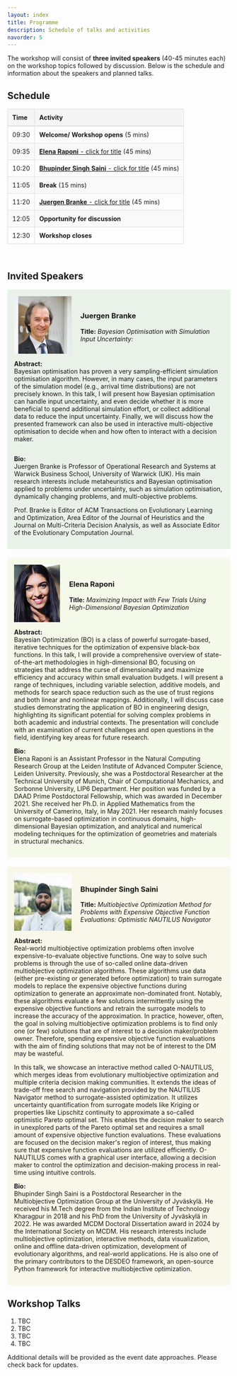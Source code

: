 ```yaml
---
layout: index
title: Programme
description: Schedule of talks and activities
navorder: 5
---
```


The workshop will consist of **three invited speakers** (40-45 minutes each) on the workshop topics followed by discussion. Below is the schedule and information about the speakers and planned talks.

## **Schedule**

<table style="width: 100%; border-collapse: collapse;">
  <thead>
    <tr style="background-color: #f5f5f5; border-bottom: 2px solid #ddd;">
      <th style="padding: 10px; text-align: left; border: 1px solid #ddd;">Time</th>
      <th style="padding: 10px; text-align: left; border: 1px solid #ddd;">Activity</th>
    </tr>
  </thead>
  <tbody>
    <tr>
      <td style="padding: 10px; border: 1px solid #ddd;">09:30</td>
      <td style="padding: 10px; border: 1px solid #ddd;"><strong>Welcome/ Workshop opens</strong> (5 mins)</td>
    </tr>
    <tr style="background-color: #f9f9f9;">
      <td style="padding: 10px; border: 1px solid #ddd;">09:35</td>
      <td style="padding: 10px; border: 1px solid #ddd;"><a href="#elena-raponi"><strong>Elena Raponi</strong> - click for title</a> (45 mins)</td>
    </tr>
    <tr>
      <td style="padding: 10px; border: 1px solid #ddd;">10:20</td>
      <td style="padding: 10px; border: 1px solid #ddd;"><a href="#bhupinder-singh-saini"><strong>Bhupinder Singh Saini</strong> - click for title</a> (45 mins)</td>
    </tr>
    <tr style="background-color: #f9f9f9;">
      <td style="padding: 10px; border: 1px solid #ddd;">11:05</td>
      <td style="padding: 10px; border: 1px solid #ddd;"><strong>Break</strong> (15 mins)</td>
    </tr>
    <tr>
      <td style="padding: 10px; border: 1px solid #ddd;">11:20</td>
      <td style="padding: 10px; border: 1px solid #ddd;"><a href="#juergen-branke"><strong>Juergen Branke</strong> - click for title</a> (45 mins)</td>
    </tr>
    <tr style="background-color: #f9f9f9;">
      <td style="padding: 10px; border: 1px solid #ddd;">12:05</td>
      <td style="padding: 10px; border: 1px solid #ddd;"><strong>Opportunity for discussion</strong></td>
    </tr>
    <tr>
      <td style="padding: 10px; border: 1px solid #ddd;">12:30</td>
      <td style="padding: 10px; border: 1px solid #ddd;"><strong>Workshop closes</strong></td>
    </tr>
  </tbody>
</table>

<br>

## **Invited Speakers**

<div id="juergen-branke" style="background-color: #e9f1e9; padding: 15px; margin-bottom: 20px;">
  <div style="display: flex; flex-direction: column;">
    <div style="display: flex; align-items: center;">
      <img src="/images/juergen_branke_profile.jpg" alt="Juergen Branke" style="width: 130px; height: 130px; margin-right: 20px;">
      <div>
        <h3>Juergen Branke</h3>
        <p><strong>Title:</strong> <em>Bayesian Optimisation with Simulation Input Uncertainty:</em></p>
      </div>
    </div>
      <p><strong>Abstract:</strong><br> Bayesian optimisation has proven a very sampling-efficient simulation optimisation algorithm. However, in many cases, the input parameters of the simulation model (e.g., arrival time distributions) are not precisely known. In this talk, I will present how Bayesian optimisation can handle input uncertainty, and even decide whether it is more beneficial to spend additional simulation effort, or collect additional data to reduce the input uncertainty. Finally, we will discuss how the presented framework can also be used in interactive multi-objective optimisation to decide when and how often to interact with a decision maker.</p>    
    <div>
      <p><strong>Bio:</strong><br>
      Juergen Branke is Professor of Operational Research and Systems at Warwick Business School, University of Warwick (UK). His main research interests include metaheuristics and Bayesian optimisation applied to problems under uncertainty, such as simulation optimisation, dynamically changing problems, and multi-objective problems.</p>
      <p>Prof. Branke is Editor of ACM Transactions on Evolutionary Learning and Optimization, Area Editor of the Journal of Heuristics and the Journal on Multi-Criteria Decision Analysis, as well as Associate Editor of the Evolutionary Computation Journal.</p>
    </div>
  </div>
</div>

<div id="elena-raponi" style="background-color: #f5f9e9; padding: 15px; margin-bottom: 20px;">
  <div style="display: flex; flex-direction: column;">
    <div style="display: flex; align-items: center;">
      <img src="/images/elena_raponi_profile.jpg" alt="Elena Raponi" style="width: 105px; height: 130px; margin-right: 20px;">
      <div>
        <h3>Elena Raponi</h3>
        <p><strong>Title:</strong> <em>Maximizing Impact with Few Trials Using High-Dimensional Bayesian Optimization</em></p>
      </div>
    </div>
    <div>
      <p><strong>Abstract:</strong> <br> Bayesian Optimization (BO) is a class of powerful surrogate-based, iterative techniques for the optimization of expensive black-box functions. In this talk, I will provide a comprehensive overview of state-of-the-art methodologies in high-dimensional BO, focusing on strategies that address the curse of dimensionality and maximize efficiency and accuracy within small evaluation budgets.
I will present a range of techniques, including variable selection, additive models, and methods for search space reduction such as the use of trust regions and both linear and nonlinear mappings. Additionally, I will discuss case studies demonstrating the application of BO in engineering design, highlighting its significant potential for solving complex problems in both academic and industrial contexts. The presentation will conclude with an examination of current challenges and open questions in the field, identifying key areas for future research.</p>
      <p><strong>Bio:</strong><br>
      Elena Raponi is an Assistant Professor in the Natural Computing Research Group at the Leiden Institute of Advanced Computer Science, Leiden University. Previously, she was a Postdoctoral Researcher at the Technical University of Munich, Chair of Computational Mechanics, and Sorbonne University, LIP6 Department. Her position was funded by a DAAD Prime Postdoctoral Fellowship, which was awarded in December 2021. She received her Ph.D. in Applied Mathematics from the University of Camerino, Italy, in May 2021. Her research mainly focuses on surrogate-based optimization in continuous domains, high-dimensional Bayesian optimization, and analytical and numerical modeling techniques for the optimization of geometries and materials in structural mechanics.</p>
    </div>
  </div>
</div> <!-- Missing closing div added here -->

<div id="bhupinder-singh-saini" style="background-color: #f9f7e9; padding: 15px; margin-bottom: 20px;">
  <div style="display: flex; flex-direction: column;">
    <div style="display: flex; align-items: center;">
      <img src="/images/Bhupinder_Saini_profile.jpg" alt="Bhupinder Singh Saini" style="width: 130px; height: 130px; margin-right: 20px;">
      <div>
        <h3>Bhupinder Singh Saini</h3>
        <p><strong>Title:</strong> <em>Multiobjective Optimization Method for Problems with Expensive Objective Function Evaluations: Optimistic NAUTILUS Navigator</em></p>
      </div>
    </div>
    <div>
      <p><strong>Abstract:</strong> <br>Real-world multiobjective optimization problems often involve expensive-to-evaluate objective functions. One way to solve such problems is through the use of so-called online data-driven multiobjective optimization algorithms. These algorithms use data (either pre-existing or generated before optimization) to train surrogate models to replace the expensive objective functions during optimization to generate an approximate non-dominated front. Notably, these algorithms evaluate a few solutions intermittently using the expensive objective functions and retrain the surrogate models to increase the accuracy of the approximation. In practice, however, often, the goal in solving multiobjective optimization problems is to find only one (or few) solutions that are of interest to a decision maker/problem owner. Therefore, spending expensive objective function evaluations with the aim of finding solutions that may not be of interest to the DM may be wasteful.</p>
      <p>In this talk, we showcase an interactive method called O-NAUTILUS, which merges ideas from evolutionary multiobjective optimization and multiple criteria decision making communities. It extends the ideas of trade-off free search and navigation provided by the NAUTILUS Navigator method to surrogate-assisted optimization. It utilizes uncertainty quantification from surrogate models like Kriging or properties like Lipschitz continuity to approximate a so-called optimistic Pareto optimal set. This enables the decision maker to search in unexplored parts of the Pareto optimal set and requires a small amount of expensive objective function evaluations. These evaluations are focused on the decision maker's region of interest, thus making sure that expensive function evaluations are utilized efficiently. O-NAUTILUS comes with a graphical user interface, allowing a decision maker to control the optimization and decision-making process in real-time using intuitive controls.</p>
      <p><strong>Bio:</strong><br> Bhupinder Singh Saini is a Postdoctoral Researcher in the Multiobjective Optimization Group at the University of Jyväskylä. He received his M.Tech degree from the Indian Institute of Technology Kharagpur in 2018 and his PhD from the University of Jyväskylä in 2022. He was awarded MCDM Doctoral Dissertation award in 2024 by the International Society on MCDM. His research interests include multiobjective optimization, interactive methods, data visualization, online and offline data-driven optimization, development of evolutionary algorithms, and real-world applications. He is also one of the primary contributors to the DESDEO framework, an open-source Python framework for interactive multiobjective optimization.</p>
    </div>
  </div>
</div>

## Workshop Talks
1. TBC
2. TBC
3. TBC
4. TBC

Additional details will be provided as the event date approaches. Please check back for updates.

